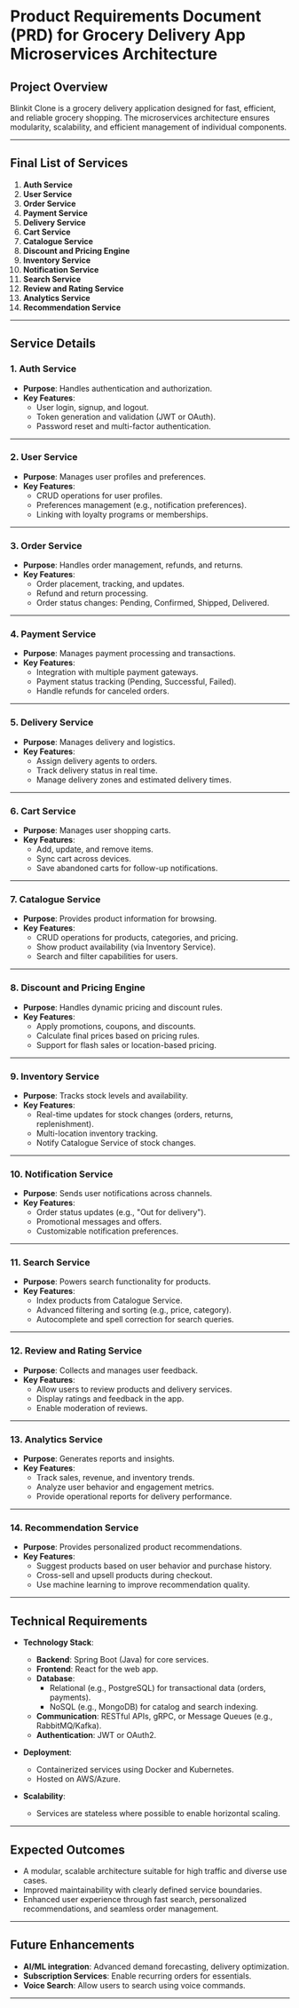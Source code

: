 # Product Requirements Document (PRD) for Grocery Delivery App Microservices Architecture

## Project Overview
Blinkit Clone is a grocery delivery application designed for fast, efficient, and reliable grocery shopping. The microservices architecture ensures modularity, scalability, and efficient management of individual components.

---

## Final List of Services

1. **Auth Service**
2. **User Service**
3. **Order Service**
4. **Payment Service**
5. **Delivery Service**
6. **Cart Service**
7. **Catalogue Service**
8. **Discount and Pricing Engine**
9. **Inventory Service**
10. **Notification Service**
11. **Search Service**
12. **Review and Rating Service**
13. **Analytics Service**
14. **Recommendation Service**

---

## Service Details

### 1. Auth Service
- **Purpose**: Handles authentication and authorization.
- **Key Features**:
  - User login, signup, and logout.
  - Token generation and validation (JWT or OAuth).
  - Password reset and multi-factor authentication.

---

### 2. User Service
- **Purpose**: Manages user profiles and preferences.
- **Key Features**:
  - CRUD operations for user profiles.
  - Preferences management (e.g., notification preferences).
  - Linking with loyalty programs or memberships.

---

### 3. Order Service
- **Purpose**: Handles order management, refunds, and returns.
- **Key Features**:
  - Order placement, tracking, and updates.
  - Refund and return processing.
  - Order status changes: Pending, Confirmed, Shipped, Delivered.

---

### 4. Payment Service
- **Purpose**: Manages payment processing and transactions.
- **Key Features**:
  - Integration with multiple payment gateways.
  - Payment status tracking (Pending, Successful, Failed).
  - Handle refunds for canceled orders.

---

### 5. Delivery Service
- **Purpose**: Manages delivery and logistics.
- **Key Features**:
  - Assign delivery agents to orders.
  - Track delivery status in real time.
  - Manage delivery zones and estimated delivery times.

---

### 6. Cart Service
- **Purpose**: Manages user shopping carts.
- **Key Features**:
  - Add, update, and remove items.
  - Sync cart across devices.
  - Save abandoned carts for follow-up notifications.

---

### 7. Catalogue Service
- **Purpose**: Provides product information for browsing.
- **Key Features**:
  - CRUD operations for products, categories, and pricing.
  - Show product availability (via Inventory Service).
  - Search and filter capabilities for users.

---

### 8. Discount and Pricing Engine
- **Purpose**: Handles dynamic pricing and discount rules.
- **Key Features**:
  - Apply promotions, coupons, and discounts.
  - Calculate final prices based on pricing rules.
  - Support for flash sales or location-based pricing.

---

### 9. Inventory Service
- **Purpose**: Tracks stock levels and availability.
- **Key Features**:
  - Real-time updates for stock changes (orders, returns, replenishment).
  - Multi-location inventory tracking.
  - Notify Catalogue Service of stock changes.

---

### 10. Notification Service
- **Purpose**: Sends user notifications across channels.
- **Key Features**:
  - Order status updates (e.g., "Out for delivery").
  - Promotional messages and offers.
  - Customizable notification preferences.

---

### 11. Search Service
- **Purpose**: Powers search functionality for products.
- **Key Features**:
  - Index products from Catalogue Service.
  - Advanced filtering and sorting (e.g., price, category).
  - Autocomplete and spell correction for search queries.

---

### 12. Review and Rating Service
- **Purpose**: Collects and manages user feedback.
- **Key Features**:
  - Allow users to review products and delivery services.
  - Display ratings and feedback in the app.
  - Enable moderation of reviews.

---

### 13. Analytics Service
- **Purpose**: Generates reports and insights.
- **Key Features**:
  - Track sales, revenue, and inventory trends.
  - Analyze user behavior and engagement metrics.
  - Provide operational reports for delivery performance.

---

### 14. Recommendation Service
- **Purpose**: Provides personalized product recommendations.
- **Key Features**:
  - Suggest products based on user behavior and purchase history.
  - Cross-sell and upsell products during checkout.
  - Use machine learning to improve recommendation quality.

---

## Technical Requirements

- **Technology Stack**:
  - **Backend**: Spring Boot (Java) for core services.
  - **Frontend**: React for the web app.
  - **Database**:
    - Relational (e.g., PostgreSQL) for transactional data (orders, payments).
    - NoSQL (e.g., MongoDB) for catalog and search indexing.
  - **Communication**: RESTful APIs, gRPC, or Message Queues (e.g., RabbitMQ/Kafka).
  - **Authentication**: JWT or OAuth2.

- **Deployment**:
  - Containerized services using Docker and Kubernetes.
  - Hosted on AWS/Azure.

- **Scalability**:
  - Services are stateless where possible to enable horizontal scaling.

---

## Expected Outcomes
- A modular, scalable architecture suitable for high traffic and diverse use cases.
- Improved maintainability with clearly defined service boundaries.
- Enhanced user experience through fast search, personalized recommendations, and seamless order management.

---

## Future Enhancements
- **AI/ML integration**: Advanced demand forecasting, delivery optimization.
- **Subscription Services**: Enable recurring orders for essentials.
- **Voice Search**: Allow users to search using voice commands.

---

